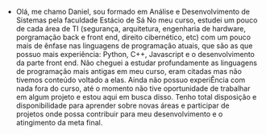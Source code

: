 - Olá, me chamo Daniel, sou formado em Análise e Desenvolvimento de Sistemas pela faculdade Estácio de Sá
 No meu curso, estudei um pouco de cada área de TI (segurança, arquitetura, engenharia de hardware, porgramação back e front end, direito cibernético, etc)
com um pouco mais de ênfase nas linguagens de programação atuais, que são as que possuo mais experiência: Python, C++, Javascript e o desenvolvimento da parte front end.
Não cheguei a estudar profundamente as linguagens de programação mais antigas em meu curso, eram citadas mas não tivemos conteúdo voltado a elas.
Ainda não possuo experiÊncia com nada fora do curso, até o momento não tive oportunidade de trabalhar em algum projeto e estou aqui em busca disso.
Tenho total disposição e disponibilidade para aprender sobre novas áreas e participar de projetos onde possa contribuir para meu desenvolvimento e o atingimento da meta final. 

